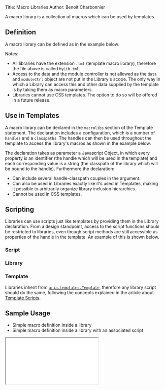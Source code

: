 Title: Macro Libraries
Author: Benoit Charbonnier

A macro library is a collection of macros which can be used by templates.

## Definition

A macro library can be defined as in the example below:

<script src='%SNIPPETS_SERVER_URL%/snippets/github.com/ariatemplates/documentation-code/snippets/templates/macros/MyLib.tml?lang=at&outdent=true'></script>

Notes:

* All libraries have the extension `.tml` (template macro library), therefore the file above is called `MyLib.tml`.
* Access to the data and the module controller is not allowed as the `data` and `moduleCtrl` object are not put in the Library's scope. The only way in which a Library can access this and other data supplied by the template is by taking them as macro parameters.
* Libraries cannot use CSS templates. The option to do so will be offered in a future release.


## Use in Templates

A macro library can be declared in the `macrolibs` section of the Template statement. The declaration includes a configuration, which is a number of `handles` and a `classpaths`. The handles can then be used throughout the template to access the library's macros as shown in the example below.

<script src='%SNIPPETS_SERVER_URL%/snippets/github.com/ariatemplates/documentation-code/snippets/templates/macros/MyTemplate.tpl?lang=at&outdent=true'></script>

The declaration takes as parameter a Javascript Object, in which every property is an identifier (the handle which will be used in the template) and each corresponding value is a string (the classpath of the library which will be bound to the handle). Furthermore the declaration:

* Can include several handle-classpath couples in the argument.
* Can also be used in Libraries exactly like it's used in Templates, making it possible to arbitrarily organize library inclusion hierarchies.
* Cannot be used in CSS templates.


## Scripting

Libraries can use scripts just like templates by providing them in the Library declaration. From a design standpoint, access to the script functions should be restricted to libraries, even though script methods are still accessible as properties of the handle in the template. An example of this is shown below.


### Script

<script src='%SNIPPETS_SERVER_URL%/snippets/github.com/ariatemplates/documentation-code/snippets/templates/macros/MyLibScript.js?lang=javascript&outdent=true'></script>


### Library

<script src='%SNIPPETS_SERVER_URL%/snippets/github.com/ariatemplates/documentation-code/snippets/templates/macros/MyLib.tml?lang=at&outdent=true'></script>


### Template

<script src='%SNIPPETS_SERVER_URL%/snippets/github.com/ariatemplates/documentation-code/snippets/templates/macros/MyOtherTemplate.tpl?lang=at'></script>

Libraries inherit from <code>[aria.templates.Template](http://ariatemplates.com/api/#aria.templates.Template)</code>, therefore any library script should do the same, following the concepts explained in the article about [Template Scripts](template_scripts).


## Sample Usage

* Simple macro definition inside a library
* Simple macro definition inside a library with an associated script

<iframe class='samples' src='%SNIPPETS_SERVER_URL%/samples/github.com/ariatemplates/documentation-code/samples/templates/macros/simpleMacro/'></iframe>
